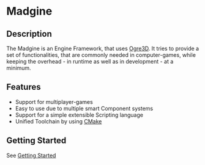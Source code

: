 # Madgine



## Description

The Madgine is an Engine Framework, that uses [Ogre3D][]. It tries to provide a set of functionalities, that are commonly needed in computer-games, while keeping the overhead - in runtime as well as in development - at a minimum. 

## Features

* Support for multiplayer-games
* Easy to use due to multiple smart Component systems
* Support for a simple extensible Scripting language
* Unified Toolchain by using [CMake][]

## Getting Started

See [Getting Started](doc/gettingStarted.html)

[Ogre3D]: http://www.ogre3d.org/
[CMake]: .